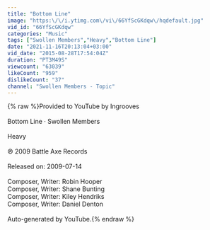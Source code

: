```yaml
---
title: "Bottom Line"
image: "https:\/\/i.ytimg.com\/vi\/66YfScGKdqw\/hqdefault.jpg"
vid_id: "66YfScGKdqw"
categories: "Music"
tags: ["Swollen Members","Heavy","Bottom Line"]
date: "2021-11-16T20:13:04+03:00"
vid_date: "2015-08-28T17:54:04Z"
duration: "PT3M49S"
viewcount: "63039"
likeCount: "959"
dislikeCount: "37"
channel: "Swollen Members - Topic"
---
```

{% raw %}Provided to YouTube by Ingrooves<br /><br />Bottom Line · Swollen Members<br /><br />Heavy<br /><br />℗ 2009 Battle Axe Records<br /><br />Released on: 2009-07-14<br /><br />Composer, Writer: Robin Hooper<br />Composer, Writer: Shane Bunting<br />Composer, Writer: Kiley Hendriks<br />Composer, Writer: Daniel Denton<br /><br />Auto-generated by YouTube.{% endraw %}
